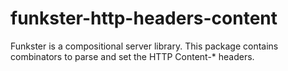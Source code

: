 # funkster-http-headers-content

Funkster is a compositional server library. This package contains combinators to parse and set the HTTP Content-\* headers.

